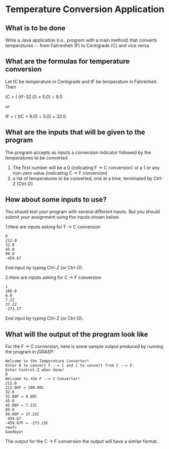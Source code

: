 # Temperature Conversion Application

## What is to be done

Write a Java application (i.e., program with a main method) that converts temperatures -- from Fahrenheit (F) to Centigrade (C) and vice versa

## What are the formulas for temperature conversion        

Let tC be temperature in Centigrade and tF be temperature in Fahrenheit. Then

tC = ( (tF-32.0) × 5.0) ÷ 9.0        

or       

tF = ( (tC × 9.0) ÷ 5.0) + 32.0        

## What are the inputs that will be given to the program        

The program accepts as inputs a conversion indicator followed by the temperatures to be converted        

1. The first number will be a 0 (indicating F -> C conversion) or a 1 or any non-zero value (indicating C -> F conversion)
2. a list of temperatures to be converted, one at a time, terminated by Ctrl-Z (Ctrl-D)

## How about some inputs to use?      

You should test your program with several different inputs. But you should submit your assignment using the inputs shown below.

1.Here are inputs asking for F -> C conversion

```
0 
212.0 
32.0 
45.0 
99.0 
-459.67
```
End input by typing Ctrl-Z (or Ctrl-D).

2.Here are inputs asking for C -> F conversion

```
1 
100.0 
0.0 
7.22 
37.22 
-273.17
```

End input by typing Ctrl-Z (or Ctrl-D).

## What will the output of the program look like        

For the F -> C conversion, here is some sample output produced by running the program in jGRASP:

```
Welcome to the Temperature Converter! 
Enter 0 to convert F --> C and 1 to convert from C --> F. 
Enter Control-Z when done! 
0 
Welcome to the F --> C Converter! 
212.0 
212.00F = 100.00C 
32.0 
32.00F = 0.00C 
45.0 
45.00F = 7.22C 
99.0 
99.00F = 37.22C 
-459.67 
-459.67F = -273.15C 
<eof> 
Goodbye!
```

The output for the C -> F conversion the output will have a similar format.        

       

